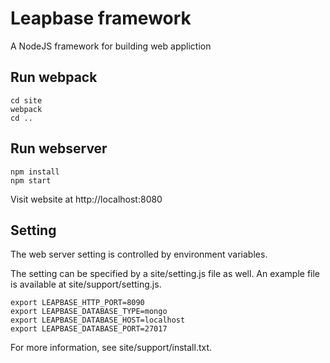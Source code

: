 Leapbase framework
==================

A NodeJS framework for building web appliction

Run webpack
-----------

```
cd site
webpack
cd ..
```

Run webserver
-------------

```
npm install 
npm start
```

Visit website at  http://localhost:8080


Setting
-------

The web server setting is controlled by environment variables.

The setting can be specified by a site/setting.js file as well.
An example file is available at site/support/setting.js.

```
export LEAPBASE_HTTP_PORT=8090
export LEAPBASE_DATABASE_TYPE=mongo
export LEAPBASE_DATABASE_HOST=localhost
export LEAPBASE_DATABASE_PORT=27017
```

For more information, see site/support/install.txt.

